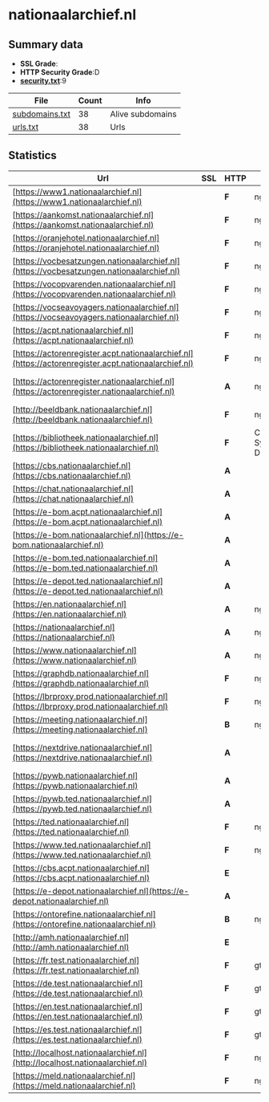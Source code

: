 

# nationaalarchief.nl
## Summary data


 - **SSL Grade**:
 - **HTTP Security Grade**:D
 - **[security.txt](https://www.digitaleoverheid.nl/nieuws/standaard-security-txt-nu-verplicht-voor-overheid/)**:9


| File       | Count | Info |
|------------|-------|------|
|[subdomains.txt](/data/nationaalarchief.nl/subdomains.txt)|38|Alive subdomains|
|[urls.txt](/data/nationaalarchief.nl/urls.txt)|38|Urls|


## Statistics


| Url | SSL | HTTP | Server | Cookie | HSTS | CORS | CTO | CSP | XFO | XXP | RP |FP| Tech |Title |
|--------|-------|-------|------|------|------|------|------|------|------|------|------|------|------|------|
|[https://www1.nationaalarchief.nl](https://www1.nationaalarchief.nl)| | **F**|nginx/1.25.3| | | | | | | | :white_check_mark: | |HSTS Nginx:1.25.3||
|[https://aankomst.nationaalarchief.nl](https://aankomst.nationaalarchief.nl)| | **F**|nginx/1.25.3| | | | | | | | :white_check_mark: | |HSTS Nginx:1.25.3||
|[https://oranjehotel.nationaalarchief.nl](https://oranjehotel.nationaalarchief.nl)| | **F**|nginx/1.25.3| | | | | | | | :white_check_mark: | |HSTS Nginx:1.25.3||
|[https://vocbesatzungen.nationaalarchief.nl](https://vocbesatzungen.nationaalarchief.nl)| | **F**|nginx/1.25.3| | | | | | | | :white_check_mark: | |HSTS Nginx:1.25.3||
|[https://vocopvarenden.nationaalarchief.nl](https://vocopvarenden.nationaalarchief.nl)| | **F**|nginx/1.25.3| | | | | | | | :white_check_mark: | |HSTS Nginx:1.25.3||
|[https://vocseavoyagers.nationaalarchief.nl](https://vocseavoyagers.nationaalarchief.nl)| | **F**|nginx/1.25.3| | | | | | | | :white_check_mark: | |HSTS Nginx:1.25.3||
|[https://acpt.nationaalarchief.nl](https://acpt.nationaalarchief.nl)| | **F**|nginx| | | | | | | | :white_check_mark: | |Nginx|403 Forbidden|
|[https://actorenregister.acpt.nationaalarchief.nl](https://actorenregister.acpt.nationaalarchief.nl)| | **F**|nginx| | | | | | | | :white_check_mark: | |Nginx|403 Forbidden|
|[https://actorenregister.nationaalarchief.nl](https://actorenregister.nationaalarchief.nl)| | **A**|nginx| |:white_check_mark: | | | :white_check_mark:| :white_check_mark: | :white_check_mark: | :white_check_mark: | |Drupal:9 HSTS Nginx PHP|Welkom | Actoren...|
|[http://beeldbank.nationaalarchief.nl](http://beeldbank.nationaalarchief.nl)| | **F**|nginx| | | | | | | | :white_check_mark: | |HTTP/3 Nginx||
|[https://bibliotheek.nationaalarchief.nl](https://bibliotheek.nationaalarchief.nl)| | **F**|Central System Dispatcher/1.1| | | | | | | | :white_check_mark: | |HSTS||
|[https://cbs.nationaalarchief.nl](https://cbs.nationaalarchief.nl)| | **A**|| |:white_check_mark: | | | :white_check_mark:| :white_check_mark: | :white_check_mark: | :white_check_mark: | |||
|[https://chat.nationaalarchief.nl](https://chat.nationaalarchief.nl)| | **A**||:white_check_mark: |:white_check_mark: | | | :white_check_mark:| :white_check_mark: | :white_check_mark: | :white_check_mark: | |HSTS|Nationaal Archie...|
|[https://e-bom.acpt.nationaalarchief.nl](https://e-bom.acpt.nationaalarchief.nl)| | **A**|| |:white_check_mark: | :warning:| | | :white_check_mark: | :white_check_mark: | :white_check_mark: | |HSTS||
|[https://e-bom.nationaalarchief.nl](https://e-bom.nationaalarchief.nl)| | **A**|| |:white_check_mark: | :warning:| | | :white_check_mark: | :white_check_mark: | :white_check_mark: | |HSTS|E-Beperkt Openba...|
|[https://e-bom.ted.nationaalarchief.nl](https://e-bom.ted.nationaalarchief.nl)| | **A**|| |:white_check_mark: | :warning:| | | :white_check_mark: | :white_check_mark: | :white_check_mark: | |HSTS|E-Beperkt Openba...|
|[https://e-depot.ted.nationaalarchief.nl](https://e-depot.ted.nationaalarchief.nl)| | **A**|| |:white_check_mark: | | | :white_check_mark:| | :white_check_mark: | :white_check_mark: | |||
|[https://en.nationaalarchief.nl](https://en.nationaalarchief.nl)| | **A**|nginx| |:white_check_mark: | | | :white_check_mark:| :white_check_mark: | :white_check_mark: | :white_check_mark: | |Nginx|301 Moved Perman...|
|[https://nationaalarchief.nl](https://nationaalarchief.nl)| | **A**|nginx| |:white_check_mark: | | | :white_check_mark:| :white_check_mark: | :white_check_mark: | :white_check_mark: | |Nginx|301 Moved Perman...|
|[https://www.nationaalarchief.nl](https://www.nationaalarchief.nl)| | **A**|nginx| |:white_check_mark: | | | :white_check_mark:| :white_check_mark: | :white_check_mark: | :white_check_mark: | |Drupal HSTS Nginx PHP|Nationaal Archie...|
|[https://graphdb.nationaalarchief.nl](https://graphdb.nationaalarchief.nl)| | **F**|nginx| | | | | | | | :white_check_mark: | |Nginx|403 Forbidden|
|[https://lbrproxy.prod.nationaalarchief.nl](https://lbrproxy.prod.nationaalarchief.nl)| | **F**|nginx/1.25.3| | | | | | | | :white_check_mark: | |Nginx:1.25.3|301 Moved Perman...|
|[https://meeting.nationaalarchief.nl](https://meeting.nationaalarchief.nl)| | **B**|nginx| |:white_check_mark: | | | | | :white_check_mark: | :white_check_mark: | |HSTS Nginx|Jitsi Meet|
|[https://nextdrive.nationaalarchief.nl](https://nextdrive.nationaalarchief.nl)| | **A**||:white_check_mark: |:white_check_mark: | | |:warning: | :white_check_mark: | :white_check_mark: | :white_check_mark: | :white_check_mark: |HSTS Nextcloud PHP||
|[https://pywb.nationaalarchief.nl](https://pywb.nationaalarchief.nl)| | **A**|| |:white_check_mark: | | | | | :white_check_mark: | :white_check_mark: | |Bootstrap HSTS||
|[https://pywb.ted.nationaalarchief.nl](https://pywb.ted.nationaalarchief.nl)| | **A**|| |:white_check_mark: | | | | | :white_check_mark: | :white_check_mark: | |Bootstrap HSTS||
|[https://ted.nationaalarchief.nl](https://ted.nationaalarchief.nl)| | **F**|nginx| | | | | | | | :white_check_mark: | |Nginx|403 Forbidden|
|[https://www.ted.nationaalarchief.nl](https://www.ted.nationaalarchief.nl)| | **F**|nginx| | | | | | | | :white_check_mark: | |Nginx|301 Moved Perman...|
|[https://cbs.acpt.nationaalarchief.nl](https://cbs.acpt.nationaalarchief.nl)| | **E**|| | | | | | | | :white_check_mark: | |||
|[https://e-depot.nationaalarchief.nl](https://e-depot.nationaalarchief.nl)| | **A**|| |:white_check_mark: | | | :white_check_mark:| | :white_check_mark: | :white_check_mark: | |||
|[https://ontorefine.nationaalarchief.nl](https://ontorefine.nationaalarchief.nl)| | **B**|nginx| |:white_check_mark: | | | | | :white_check_mark: | :white_check_mark: | |Basic HSTS Nginx|401 Authorizatio...|
|[http://amh.nationaalarchief.nl](http://amh.nationaalarchief.nl)| | **E**|| | | | | | | | :white_check_mark: | |||
|[https://fr.test.nationaalarchief.nl](https://fr.test.nationaalarchief.nl)| | **F**|gtranslate| | | | | | | | :white_check_mark: | |||
|[https://de.test.nationaalarchief.nl](https://de.test.nationaalarchief.nl)| | **F**|gtranslate| | | | | | | | :white_check_mark: | |||
|[https://en.test.nationaalarchief.nl](https://en.test.nationaalarchief.nl)| | **F**|gtranslate| | | | | | | | :white_check_mark: | |||
|[https://es.test.nationaalarchief.nl](https://es.test.nationaalarchief.nl)| | **F**|gtranslate| | | | | | | | :white_check_mark: | |||
|[http://localhost.nationaalarchief.nl](http://localhost.nationaalarchief.nl)| | **F**|nginx|:o: | | | | | :white_check_mark: | :white_check_mark: | :white_check_mark: | |Laravel Nginx PHP|Weakpass|
|[https://meld.nationaalarchief.nl](https://meld.nationaalarchief.nl)| | **F**|nginx| | | | | | | | :white_check_mark: | |Nginx|403 Forbidden|



